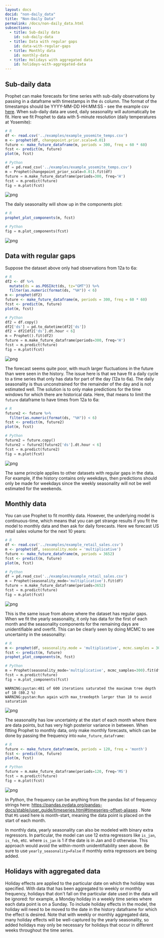 ```yaml
---
layout: docs
docid: "non-daily_data"
title: "Non-Daily Data"
permalink: /docs/non-daily_data.html
subsections:
  - title: Sub-daily data
    id: sub-daily-data
  - title: Data with regular gaps
    id: data-with-regular-gaps
  - title: Monthly data
    id: monthly-data
  - title: Holidays with aggregated data
    id: holidays-with-aggregated-data
---
```

<a id="sub-daily-data"> </a>

## Sub-daily data



Prophet can make forecasts for time series with sub-daily observations by passing in a dataframe with timestamps in the `ds` column. The format of the timestamps should be YYYY-MM-DD HH:MM:SS - see the example csv [here](https://github.com/facebook/prophet/blob/main/examples/example_yosemite_temps.csv). When sub-daily data are used, daily seasonality will automatically be fit. Here we fit Prophet to data with 5-minute resolution (daily temperatures at Yosemite):


```R
# R
df <- read.csv('../examples/example_yosemite_temps.csv')
m <- prophet(df, changepoint.prior.scale=0.01)
future <- make_future_dataframe(m, periods = 300, freq = 60 * 60)
fcst <- predict(m, future)
plot(m, fcst)
```
```python
# Python
df = pd.read_csv('../examples/example_yosemite_temps.csv')
m = Prophet(changepoint_prior_scale=0.01).fit(df)
future = m.make_future_dataframe(periods=300, freq='H')
fcst = m.predict(future)
fig = m.plot(fcst)
```

![png](/prophet/static/non-daily_data_files/non-daily_data_4_0.png)


The daily seasonality will show up in the components plot:


```R
# R
prophet_plot_components(m, fcst)
```
```python
# Python
fig = m.plot_components(fcst)
```

![png](/prophet/static/non-daily_data_files/non-daily_data_7_0.png)


<a id="data-with-regular-gaps"> </a>

## Data with regular gaps



Suppose the dataset above only had observations from 12a to 6a:


```R
# R
df2 <- df %>%
  mutate(ds = as.POSIXct(ds, tz="GMT")) %>%
  filter(as.numeric(format(ds, "%H")) < 6)
m <- prophet(df2)
future <- make_future_dataframe(m, periods = 300, freq = 60 * 60)
fcst <- predict(m, future)
plot(m, fcst)
```
```python
# Python
df2 = df.copy()
df2['ds'] = pd.to_datetime(df2['ds'])
df2 = df2[df2['ds'].dt.hour < 6]
m = Prophet().fit(df2)
future = m.make_future_dataframe(periods=300, freq='H')
fcst = m.predict(future)
fig = m.plot(fcst)
```

![png](/prophet/static/non-daily_data_files/non-daily_data_10_0.png)


The forecast seems quite poor, with much larger fluctuations in the future than were seen in the history. The issue here is that we have fit a daily cycle to a time series that only has data for part of the day (12a to 6a). The daily seasonality is thus unconstrained for the remainder of the day and is not estimated well. The solution is to only make predictions for the time windows for which there are historical data. Here, that means to limit the `future` dataframe to have times from 12a to 6a:


```R
# R
future2 <- future %>%
  filter(as.numeric(format(ds, "%H")) < 6)
fcst <- predict(m, future2)
plot(m, fcst)
```
```python
# Python
future2 = future.copy()
future2 = future2[future2['ds'].dt.hour < 6]
fcst = m.predict(future2)
fig = m.plot(fcst)
```

![png](/prophet/static/non-daily_data_files/non-daily_data_13_0.png)


The same principle applies to other datasets with regular gaps in the data. For example, if the history contains only weekdays, then predictions should only be made for weekdays since the weekly seasonality will not be well estimated for the weekends.



<a id="monthly-data"> </a>

## Monthly data



You can use Prophet to fit monthly data. However, the underlying model is continuous-time, which means that you can get strange results if you fit the model to monthly data and then ask for daily forecasts. Here we forecast US retail sales volume for the next 10 years:


```R
# R
df <- read.csv('../examples/example_retail_sales.csv')
m <- prophet(df, seasonality.mode = 'multiplicative')
future <- make_future_dataframe(m, periods = 3652)
fcst <- predict(m, future)
plot(m, fcst)
```
```python
# Python
df = pd.read_csv('../examples/example_retail_sales.csv')
m = Prophet(seasonality_mode='multiplicative').fit(df)
future = m.make_future_dataframe(periods=3652)
fcst = m.predict(future)
fig = m.plot(fcst)
```

![png](/prophet/static/non-daily_data_files/non-daily_data_16_0.png)


This is the same issue from above where the dataset has regular gaps. When we fit the yearly seasonality, it only has data for the first of each month and the seasonality components for the remaining days are unidentifiable and overfit. This can be clearly seen by doing MCMC to see uncertainty in the seasonality:


```R
# R
m <- prophet(df, seasonality.mode = 'multiplicative', mcmc.samples = 300)
fcst <- predict(m, future)
prophet_plot_components(m, fcst)
```
```python
# Python
m = Prophet(seasonality_mode='multiplicative', mcmc_samples=300).fit(df)
fcst = m.predict(future)
fig = m.plot_components(fcst)
```
    WARNING:pystan:481 of 600 iterations saturated the maximum tree depth of 10 (80.2 %)
    WARNING:pystan:Run again with max_treedepth larger than 10 to avoid saturation



![png](/prophet/static/non-daily_data_files/non-daily_data_19_1.png)


The seasonality has low uncertainty at the start of each month where there are data points, but has very high posterior variance in between. When fitting Prophet to monthly data, only make monthly forecasts, which can be done by passing the frequency into `make_future_dataframe`:


```R
# R
future <- make_future_dataframe(m, periods = 120, freq = 'month')
fcst <- predict(m, future)
plot(m, fcst)
```
```python
# Python
future = m.make_future_dataframe(periods=120, freq='MS')
fcst = m.predict(future)
fig = m.plot(fcst)
```

![png](/prophet/static/non-daily_data_files/non-daily_data_22_0.png)


In Python, the frequency can be anything from the pandas list of frequency strings here: https://pandas.pydata.org/pandas-docs/stable/user_guide/timeseries.html#timeseries-offset-aliases . Note that `MS` used here is month-start, meaning the data point is placed on the start of each month.



In monthly data, yearly seasonality can also be modeled with binary extra regressors. In particular, the model can use 12 extra regressors like `is_jan`, `is_feb`, etc. where `is_jan` is 1 if the date is in Jan and 0 otherwise. This approach would avoid the within-month unidentifiability seen above. Be sure to use `yearly_seasonality=False` if monthly extra regressors are being added.


<a id="holidays-with-aggregated-data"> </a>

## Holidays with aggregated data



Holiday effects are applied to the particular date on which the holiday was specified. With data that has been aggregated to weekly or monthly frequency, holidays that don't fall on the particular date used in the data will be ignored: for example, a Monday holiday in a weekly time series where each data point is on a Sunday. To include holiday effects in the model, the holiday will need to be moved to the date in the history dataframe for which the effect is desired. Note that with weekly or monthly aggregated data, many holiday effects will be well-captured by the yearly seasonality, so added holidays may only be necessary for holidays that occur in different weeks throughout the time series.
